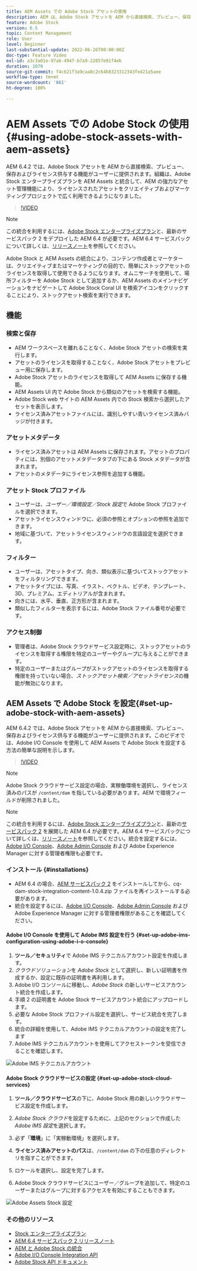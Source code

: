 ```yaml
---
title: AEM Assets での Adobe Stock アセットの使用
description: AEM は、Adobe Stock アセットを AEM から直接検索、プレビュー、保存およびライセンス供与する機能をユーザーに提供します。組織は、Adobe Stock エンタープライズプランを AEM Assets と統合して、AEM の強力なアセット管理機能により、ライセンスされたアセットをクリエイティブおよびマーケティングプロジェクトで広く利用できるようになりました。
feature: Adobe Stock
version: 6.5
topic: Content Management
role: User
level: Beginner
last-substantial-update: 2022-06-26T00:00:00Z
doc-type: Feature Video
exl-id: a3c3a01e-97a6-494f-b7a9-22057e91f4eb
duration: 1079
source-git-commit: f4c621f3a9caa8c2c64b8323312343fe421a5aee
workflow-type: tm+mt
source-wordcount: '861'
ht-degree: 100%

---
```


# AEM Assets での Adobe Stock の使用{#using-adobe-stock-assets-with-aem-assets}

AEM 6.4.2 では、Adobe Stock アセットを AEM から直接検索、プレビュー、保存およびライセンス供与する機能がユーザーに提供されます。組織は、Adobe Stock エンタープライズプランを AEM Assets と統合して、AEM の強力なアセット管理機能により、ライセンスされたアセットをクリエイティブおよびマーケティングプロジェクトで広く利用できるようになりました。

>[!VIDEO](https://video.tv.adobe.com/v/24678?quality=12&learn=on)

>[!NOTE]
>
>この統合を利用するには、[Adobe Stock エンタープライズプラン](https://landing.adobe.com/en/na/products/creative-cloud/ctir-4625-stock-for-enterprise/index.html)と、最新のサービスパック 2 をデプロイした AEM 6.4 が必要です。AEM 6.4 サービスパックについて詳しくは、[リリースノート](https://helpx.adobe.com/jp/experience-manager/6-4/release-notes/sp-release-notes.html)を参照してください。

Adobe Stock と AEM Assets の統合により、コンテンツ作成者とマーケターは、クリエイティブまたはマーケティングの目的で、簡単にストックアセットのライセンスを取得して使用できるようになります。オムニサーチを使用して、場所フィルターを Adobe Stock として追加するか、AEM Assets のメインナビゲーションをナビゲートして Adobe Stock Coral UI を検索アイコンをクリックすることにより、ストックアセット検索を実行できます。

## 機能

### 検索と保存

* AEM ワークスペースを離れることなく、Adobe Stock アセットの検索を実行します。
* アセットのライセンスを取得することなく、Adobe Stock アセットをプレビュー用に保存します。
* Adobe Stock アセットのライセンスを取得して AEM Assets に保存する機能。
* AEM Assets UI 内で Adobe Stock から類似のアセットを検索する機能。
* Adobe Stock web サイトの AEM Assets 内での Stock 検索から選択したアセットを表示します。
* ライセンス済みアセットファイルには、識別しやすい青いライセンス済みバッジが付きます。

### アセットメタデータ

* ライセンス済みアセットは AEM Assets に保存されます。アセットのプロパティには、別個のアセットメタデータタブの下にある Stock メタデータが含まれます。
* アセットのメタデータにライセンス参照を追加する機能。

### アセット Stock プロファイル

* ユーザーは、*ユーザー／環境設定／Stock 設定*&#x200B;で Adobe Stock プロファイルを選択できます。
* アセットライセンスウィンドウに、必須の参照とオプションの参照を追加できます。
* 地域に基づいて、アセットライセンスウィンドウの言語設定を選択できます。

### フィルター

* ユーザーは、アセットタイプ、向き、類似表示に基づいてストックアセットをフィルタリングできます。
* アセットタイプには、写真、イラスト、ベクトル、ビデオ、テンプレート、3D、プレミアム、エディトリアルが含まれます。
* 向きには、水平、垂直、正方形が含まれます。
* 類似したフィルターを表示するには、Adobe Stock ファイル番号が必要です。

### アクセス制御

* 管理者は、Adobe Stock クラウドサービス設定時に、ストックアセットのライセンスを取得する権限を特定のユーザーやグループに与えることができます。
* 特定のユーザーまたはグループがストックアセットのライセンスを取得する権限を持っていない場合、*ストックアセット検索／アセットライセンス*&#x200B;の機能が無効になります。

## AEM Assets で Adobe Stock を設定{#set-up-adobe-stock-with-aem-assets}

AEM 6.4.2 では、Adobe Stock アセットを AEM から直接検索、プレビュー、保存およびライセンス供与する機能がユーザーに提供されます。このビデオでは、Adobe I/O Console を使用して AEM Assets で Adobe Stock を設定する方法の簡単な説明を示します。

>[!VIDEO](https://video.tv.adobe.com/v/25043?quality=12&learn=on)

>[!NOTE]
>
>Adobe Stock クラウドサービス設定の場合、実稼働環境を選択し、ライセンス済みのパスが `/content/dam` を指している必要があります。AEM で環境フィールドが削除されました。

>[!NOTE]
>
>この統合を利用するには、[Adobe Stock エンタープライズプラン](https://landing.adobe.com/en/na/products/creative-cloud/ctir-4625-stock-for-enterprise/index.html)と、最新の[サービスパック 2](https://experience.adobe.com/#/downloads/content/software-distribution/en/aem.html?fulltext=AEM*+6*+4*+Service*+Pack*&amp;2_group.propertyvalues.property=.%2Fjcr%3Acontent%2Fmetadata%2Fdc%3Aversion&amp;2_group.propertyvalues.operation=equals&amp;2_group.propertyvalues.0_values=target-version%3Aaem%2F6-4&amp;3_group.propertyvalues.property=.%2Fjcr%3Acontent%2Fmetadata%2Fdc%3AsoftwareType&amp;3_group.propertyvalues.operation=equals&amp;3_group.propertyvalues.0_values=software-type%3Aservice-and-cumulative-fix&amp;orderby=%40jcr%3Acontent%2Fmetadata%2Fdc%3Atitle&amp;orderby.sort=asc&amp;layout=list&amp;p.offset=0&amp;p.limit=24) を展開した AEM 6.4 が必要です。AEM 6.4 サービスパックについて詳しくは、[リリースノート](https://helpx.adobe.com/jp/experience-manager/6-4/release-notes/sp-release-notes.html)を参照してください。統合を設定するには、[Adobe I/O Console](https://console.adobe.io/)、[Adobe Admin Console](https://adminconsole.adobe.com/) および Adobe Experience Manager に対する管理者権限も必要です。

### インストール {#installations}

* AEM 6.4 の場合、[AEM サービスパック 2](https://experience.adobe.com/#/downloads/content/software-distribution/en/aem.html?fulltext=AEM*+6*+4*+Service*+Pack*&amp;2_group.propertyvalues.property=.%2Fjcr%3Acontent%2Fmetadata%2Fdc%3Aversion&amp;2_group.propertyvalues.operation=equals&amp;2_group.propertyvalues.0_values=target-version%3Aaem%2F6-4&amp;3_group.propertyvalues.property=.%2Fjcr%3Acontent%2Fmetadata%2Fdc%3AsoftwareType&amp;3_group.propertyvalues.operation=equals&amp;3_group.propertyvalues.0_values=software-type%3Aservice-and-cumulative-fix&amp;orderby=%40jcr%3Acontent%2Fmetadata%2Fdc%3Atitle&amp;orderby.sort=asc&amp;layout=list&amp;p.offset=0&amp;p.limit=24) をインストールしてから、cq-dam-stock-integration-content-1.0.4.zip ファイルを再インストールする必要があります。
* 統合を設定するには、[Adobe I/O Console](https://console.adobe.io/)、[Adobe Admin Console](https://adminconsole.adobe.com/) および Adobe Experience Manager に対する管理者権限があることを確認してください。

#### Adobe I/O Console を使用して Adobe IMS 設定を行う {#set-up-adobe-ims-configuration-using-adobe-i-o-console}

1. **ツール／セキュリティ**&#x200B;で Adobe IMS テクニカルアカウント設定を作成します。
2. *クラウドソリューション*&#x200B;を *Adobe Stock* として選択し、新しい証明書を作成するか、設定に既存の証明書を再利用します。
3. Adobe I/O コンソールに移動し、*Adobe Stock* の新しいサービスアカウント統合を作成します。
4. 手順 2 の証明書を Adobe Stock サービスアカウント統合にアップロードします。
5. 必要な Adobe Stock プロファイル設定を選択し、サービス統合を完了します。
6. 統合の詳細を使用して、Adobe IMS テクニカルアカウントの設定を完了します
7. Adobe IMS テクニカルアカウントを使用してアクセストークンを受信できることを確認します。

![Adobe IMS テクニカルアカウント](assets/screen_shot_2018-10-22at12219pm.png)

#### Adobe Stock クラウドサービスの設定 {#set-up-adobe-stock-cloud-services}

1. **ツール／クラウドサービス**&#x200B;の下に、Adobe Stock 用の新しいクラウドサービス設定を作成します。
2. *Adobe Stock クラウド*&#x200B;を設定するために、上記のセクションで作成した *Adobe IMS 設定*&#x200B;を選択します。

3. 必ず「**環境**」に「実稼動環境」を選択します。
4. **ライセンス済みアセットのパス**&#x200B;は、`/content/dam` の下の任意のディレクトリを指すことができます。
5. ロケールを選択し、設定を完了します。
6. Adobe Stock クラウドサービスにユーザー／グループを追加して、特定のユーザーまたはグループに対するアクセスを有効にすることもできます。

![Adobe Assets Stock 設定](assets/screen_shot_2018-10-22at12425pm.png)

### その他のリソース

* [Stock エンタープライズプラン](https://landing.adobe.com/en/na/products/creative-cloud/ctir-4625-stock-for-enterprise/index.html)
* [AEM 6.4 サービスパック 2 リリースノート](https://experienceleague.adobe.com/docs/experience-manager-65/release-notes/release-notes.html?lang=ja)
* [AEM と Adobe Stock の統合](https://experienceleague.adobe.com/docs/experience-manager-65/assets/using/aem-assets-adobe-stock.html?lang=ja)
* [Adobe I/O Console Integration API](https://www.adobe.io/apis/cloudplatform/console/authentication/gettingstarted.html)
* [Adobe Stock API ドキュメント](https://www.adobe.io/apis/creativecloud/stock/docs.html)
